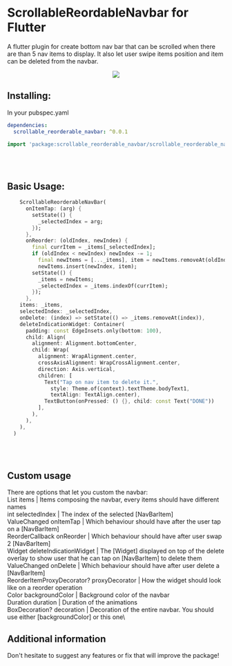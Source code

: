 # ScrollableReordableNavbar for Flutter

A flutter plugin for create bottom nav bar that can be scrolled when there are than 5 nav items to display. It also let user swipe items position and item can be deleted from the navbar.

<p align="center">
  <img src="https://www.zupimages.net/up/22/06/mku1.gif">
</p>

## Installing:
In your pubspec.yaml
```yaml
dependencies:
  scrollable_reorderable_navbar: ^0.0.1
```
```dart
import 'package:scrollable_reorderable_navbar/scrollable_reorderable_navbar.dart';
```

<br>
<br>

## Basic Usage:
```dart
    ScrollableReorderableNavBar(
      onItemTap: (arg) {
        setState(() {
          _selectedIndex = arg;
        });
      },
      onReorder: (oldIndex, newIndex) {
        final currItem = _items[_selectedIndex];
        if (oldIndex < newIndex) newIndex -= 1;
          final newItems = [..._items], item = newItems.removeAt(oldIndex);
          newItems.insert(newIndex, item);
        setState(() {
          _items = newItems;
          _selectedIndex = _items.indexOf(currItem);
        });
      },
    items: _items,
    selectedIndex: _selectedIndex,
    onDelete: (index) => setState(() => _items.removeAt(index)),
    deleteIndicationWidget: Container(
      padding: const EdgeInsets.only(bottom: 100),
      child: Align(
        alignment: Alignment.bottomCenter,
        child: Wrap(
          alignment: WrapAlignment.center,
          crossAxisAlignment: WrapCrossAlignment.center,
          direction: Axis.vertical,
          children: [
            Text("Tap on nav item to delete it.",
              style: Theme.of(context).textTheme.bodyText1,
              textAlign: TextAlign.center),
            TextButton(onPressed: () {}, child: const Text("DONE"))
          ],
        ),
      ),
    ),
  )
```

<br>
<br>

## Custom usage

There are options that let you custom the navbar:\
List<NavBarItem> items | Items composing the navbar, every items should have different names\
int selectedIndex | The index of the selected [NavBarItem]\
ValueChanged<int> onItemTap | Which behaviour should have after the user tap on a [NavBarItem]\
ReorderCallback onReorder | Which behaviour should have after user swap 2 [NavBarItem]\
Widget deleteIndicationWidget | The [Widget] displayed on top of the delete overlay to show user that he can tap on [NavBarItem] to delete them\
ValueChanged<int> onDelete | Which behaviour should have after user delete a [NavBarItem]\
ReorderItemProxyDecorator? proxyDecorator | How the widget should look like on a reorder operation\
Color backgroundColor | Background color of the navbar\
Duration duration | Duration of the animations\
BoxDecoration? decoration | Decoration of the entire navbar. You should use either [backgroundColor] or this one\

## Additional information

Don't hesitate to suggest any features or fix that will improve the package!

